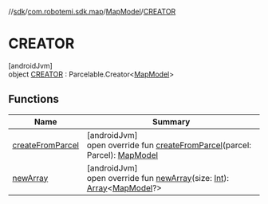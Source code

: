 //[sdk](../../../../index.md)/[com.robotemi.sdk.map](../../index.md)/[MapModel](../index.md)/[CREATOR](index.md)

# CREATOR

[androidJvm]\
object [CREATOR](index.md) : Parcelable.Creator&lt;[MapModel](../index.md)&gt;

## Functions

| Name | Summary |
|---|---|
| [createFromParcel](create-from-parcel.md) | [androidJvm]<br>open override fun [createFromParcel](create-from-parcel.md)(parcel: Parcel): [MapModel](../index.md) |
| [newArray](new-array.md) | [androidJvm]<br>open override fun [newArray](new-array.md)(size: [Int](https://kotlinlang.org/api/latest/jvm/stdlib/kotlin/-int/index.html)): [Array](https://kotlinlang.org/api/latest/jvm/stdlib/kotlin/-array/index.html)&lt;[MapModel](../index.md)?&gt; |
